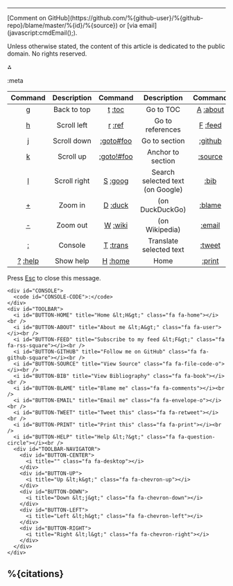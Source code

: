 </section><section id="FIN">

***

<footer>
[Comment on GitHub](https://github.com/%{github-user}/%{github-repo}/blame/master/%{id}/%{source}) or [via email](javascript:cmdEmail();).

Unless otherwise stated, the content of this article is dedicated to the public domain. No rights reserved.
</footer>

⁂

:meta

<div id="DROPDOWN"></div>
<div id="HUD">

| Command | Description | Command | Description | Command | Description |
| :-----: | :---------: | :-----: | :---------: | :-----: | :---------: |
| [g](:kbd) | Back to top  | [t](:kbd) [:toc](:samp) | Go to TOC | [A](:kbd) [:about](:samp) | About me
| [h](:kbd) | Scroll left  | [r](:kbd) [:ref](:samp) | Go to references | [F](:kbd) [:feed](:samp) | My feed
| [j](:kbd) | Scroll down  | [:goto#foo](:samp) | Go to section | [:github](:samp) | My GitHub
| [k](:kbd) | Scroll up    | [:goto!#foo](:samp) | Anchor to section | [:source](:samp) | View source
| [l](:kbd) | Scroll right | [S](:kbd) [:goog](:samp) | Search selected text (on Google) | [:bib](:samp) | View bibliography
| [+](:kbd) | Zoom in      | [D](:kbd) [:duck](:samp) | (on DuckDuckGo) | [:blame](:samp) | Blame me
| [-](:kbd) | Zoom out     | [W](:kbd) [:wiki](:samp) | (on Wikipedia) | [:email](:samp) | Email me |
| [:](:kbd) | Console      | [T](:kbd) [:trans](:samp) | Translate selected text | [:tweet](:samp) | Tweet this |
| [?](:kbd) [:help](:samp) | Show help | [H](:kbd) [:home](:samp) | Home | [:print](:samp) | Print this |

Press [Esc](:kbd) to close this message.

</div>

```:html
<div id="CONSOLE">
  <code id="CONSOLE-CODE">:</code>
</div>
<div id="TOOLBAR">
  <i id="BUTTON-HOME" title="Home &lt;H&gt;" class="fa fa-home"></i><br />
  <i id="BUTTON-ABOUT" title="About me &lt;A&gt;" class="fa fa-user"></i><br />
  <i id="BUTTON-FEED" title="Subscribe to my feed &lt;F&gt;" class="fa fa-rss-square"></i><br />
  <i id="BUTTON-GITHUB" title="Follow me on GitHub" class="fa fa-github-square"></i><br />
  <i id="BUTTON-SOURCE" title="View Source" class="fa fa-file-code-o"></i><br />
  <i id="BUTTON-BIB" title="View Bibliography" class="fa fa-book"></i><br />
  <i id="BUTTON-BLAME" title="Blame me" class="fa fa-comments"></i><br />
  <i id="BUTTON-EMAIL" title="Email me" class="fa fa-envelope-o"></i><br />
  <i id="BUTTON-TWEET" title="Tweet this" class="fa fa-retweet"></i><br />
  <i id="BUTTON-PRINT" title="Print this" class="fa fa-print"></i><br />
  <i id="BUTTON-HELP" title="Help &lt;?&gt;" class="fa fa-question-circle"></i><br />
  <div id="TOOLBAR-NAVIGATOR">
    <div id="BUTTON-CENTER">
      <i title="" class="fa fa-desktop"></i>
    </div>
    <div id="BUTTON-UP">
      <i title="Up &lt;k&gt;" class="fa fa-chevron-up"></i>
    </div>
    <div id="BUTTON-DOWN">
      <i title="Down &lt;j&gt;" class="fa fa-chevron-down"></i>
    </div>
    <div id="BUTTON-LEFT">
      <i title="Left &lt;h&gt;" class="fa fa-chevron-left"></i>
    </div>
    <div id="BUTTON-RIGHT">
      <i title="Right &lt;l&gt;" class="fa fa-chevron-right"></i>
    </div>
  </div>
</div>
```

## %{citations}

<!-- start references & footnotes -->
<!-- DO NOT REMOVE THIS COMMENT, otherwise section will not be wrapped! -->

